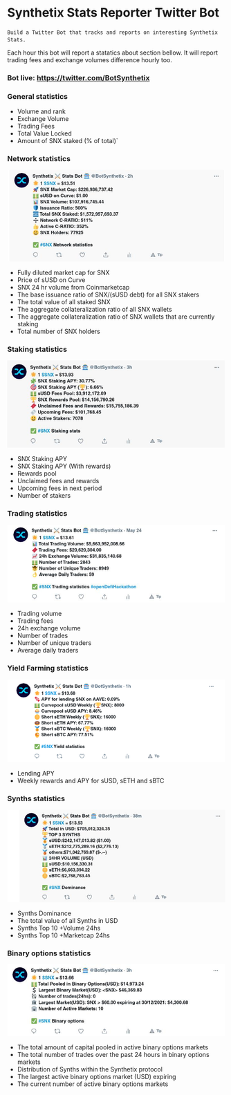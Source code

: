 # Synthetix Stats Reporter Twitter Bot

`Build a Twitter Bot that tracks and reports on interesting Synthetix Stats.`

Each hour this bot will report a statatics about section bellow.
It will report trading fees and exchange volumes difference hourly too.
### Bot live: https://twitter.com/BotSynthetix

### General statistics

- Volume and rank
- Exchange Volume
- Trading Fees
- Total Value Locked
- Amount of SNX staked (% of total)`


### Network statistics

![network stats](network.jpg)

- Fully diluted market cap for SNX
- Price of sUSD on Curve
- SNX 24 hr volume from Coinmarketcap
- The base issuance ratio of SNX/(sUSD debt) for all SNX stakers
- The total value of all staked SNX
- The aggregate collateralization ratio of all SNX wallets
- The aggregate collateralization ratio of SNX wallets that are currently staking
- Total number of SNX holders


### Staking statistics

![Staking statistics](staking.jpg)

- SNX Staking APY
- SNX Staking APY (With rewards)
- Rewards pool
- Unclaimed fees and rewards
- Upcoming fees in next period
- Number of stakers


### Trading statistics

![network stats](trading.jpg)

- Trading volume
- Trading fees
- 24h exchange volume
- Number of trades
- Number of unique traders
- Average daily traders


### Yield Farming statistics

![Yield Farming stats](yield.png)

- Lending APY
- Weekly rewards and APY for sUSD, sETH and sBTC


### Synths statistics

![synths dominance stats](dominance.jpg)

- Synths Dominance
- The total value of all Synths in USD
- Synths Top 10 +Volume 24hs
- Synths Top 10 +Marketcap 24hs


### Binary options statistics

![Binary options](binaryoptions.jpg)

- The total amount of capital pooled in active binary options markets
- The total number of trades over the past 24 hours in binary options markets
- Distribution of Synths within the Synthetix protocol
- The largest active binary options market (USD) expiring
- The current number of active binary options markets
